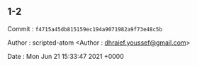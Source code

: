 ## 1-2 

 Commit : `f4715a45db815159ec194a9071982a9f73e48c5b`

 Author : scripted-atom <Author : dhraief.youssef@gmail.com> 

 Date 	: Mon Jun 21 15:33:47 2021 +0000 

